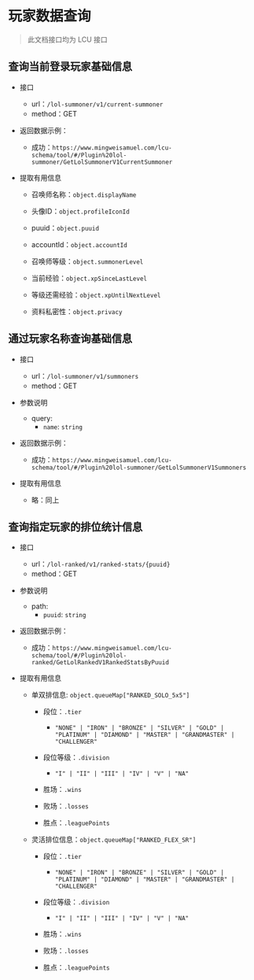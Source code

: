 
# 玩家数据查询

> 此文档接口均为 LCU 接口

## 查询当前登录玩家基础信息

- 接口
  - url：`/lol-summoner/v1/current-summoner`
  - method：GET

- 返回数据示例：
  - 成功：`https://www.mingweisamuel.com/lcu-schema/tool/#/Plugin%20lol-summoner/GetLolSummonerV1CurrentSummoner`

- 提取有用信息
  
  - 召唤师名称：`object.displayName`

  - 头像ID：`object.profileIconId`

  - puuid：`object.puuid`

  - accountId：`object.accountId`

  - 召唤师等级：`object.summonerLevel`

  - 当前经验：`object.xpSinceLastLevel`

  - 等级还需经验：`object.xpUntilNextLevel`

  - 资料私密性：`object.privacy`

## 通过玩家名称查询基础信息

- 接口
  - url：`/lol-summoner/v1/summoners`
  - method：GET

- 参数说明
  - query:
    - `name`: `string`

- 返回数据示例：
  - 成功：`https://www.mingweisamuel.com/lcu-schema/tool/#/Plugin%20lol-summoner/GetLolSummonerV1Summoners`

- 提取有用信息
  - 略：同上



## 查询指定玩家的排位统计信息

- 接口
  - url：`/lol-ranked/v1/ranked-stats/{puuid}`
  - method：GET

- 参数说明
  - path:
    - `puuid`: `string`

- 返回数据示例：
  - 成功：`https://www.mingweisamuel.com/lcu-schema/tool/#/Plugin%20lol-ranked/GetLolRankedV1RankedStatsByPuuid`

- 提取有用信息

  - 单双排信息: `object.queueMap["RANKED_SOLO_5x5"]`

    - 段位：`.tier`

      - `"NONE" | "IRON" | "BRONZE" | "SILVER" | "GOLD" | "PLATINUM" | "DIAMOND" | "MASTER" | "GRANDMASTER" | "CHALLENGER"`

    - 段位等级：`.division`
      - `"I" | "II" | "III" | "IV" | "V" | "NA"`

    - 胜场：`.wins`

    - 败场：`.losses`

    - 胜点：`.leaguePoints`

  - 灵活排位信息：`object.queueMap["RANKED_FLEX_SR"]`

    - 段位：`.tier`

      - `"NONE" | "IRON" | "BRONZE" | "SILVER" | "GOLD" | "PLATINUM" | "DIAMOND" | "MASTER" | "GRANDMASTER" | "CHALLENGER"`

    - 段位等级：`.division`
      - `"I" | "II" | "III" | "IV" | "V" | "NA"`

    - 胜场：`.wins`

    - 败场：`.losses`

    - 胜点：`.leaguePoints`